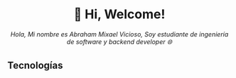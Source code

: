 <h1 style="text-align: center" >👋 Hi, Welcome! </h1>
<h6  style="text-align: center">
Hola, Mi nombre es Abraham Mixael Vicioso, Soy estudiante de ingeniería de software y backend developer 🌐
</h6>

## Tecnologías
